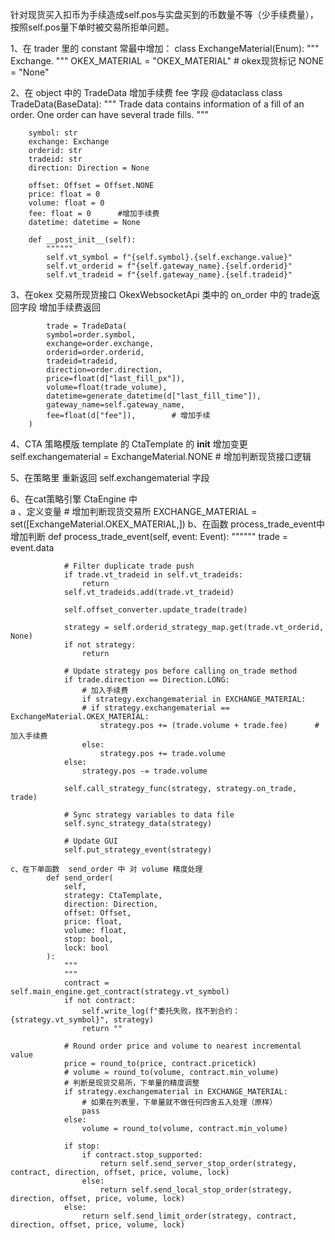 针对现货买入扣币为手续造成self.pos与实盘买到的币数量不等（少手续费量），按照self.pos量下单时被交易所拒单问题。

1、在 trader 里的 constant 常最中增加：
    class ExchangeMaterial(Enum):
    """
    Exchange.
    """
    OKEX_MATERIAL = "OKEX_MATERIAL"  # okex现货标记
    NONE = "None"

2、在 object 中的  TradeData 增加手续费 fee 字段
        @dataclass
    class TradeData(BaseData):
        """
        Trade data contains information of a fill of an order. One order
        can have several trade fills.
        """

        symbol: str
        exchange: Exchange
        orderid: str
        tradeid: str
        direction: Direction = None

        offset: Offset = Offset.NONE
        price: float = 0
        volume: float = 0
        fee: float = 0      #增加手续费
        datetime: datetime = None

        def __post_init__(self):
            """"""
            self.vt_symbol = f"{self.symbol}.{self.exchange.value}"
            self.vt_orderid = f"{self.gateway_name}.{self.orderid}"
            self.vt_tradeid = f"{self.gateway_name}.{self.tradeid}"

3、在okex 交易所现货接口 OkexWebsocketApi 类中的 on_order 中的 trade返回字段 增加手续费返回

            trade = TradeData(
            symbol=order.symbol,
            exchange=order.exchange,
            orderid=order.orderid,
            tradeid=tradeid,
            direction=order.direction,
            price=float(d["last_fill_px"]),
            volume=float(trade_volume),
            datetime=generate_datetime(d["last_fill_time"]),
            gateway_name=self.gateway_name,
            fee=float(d["fee"]),        # 增加手续
        )

4、CTA 策略模版 template 的 CtaTemplate 的 __init__ 增加变更 
    self.exchangematerial = ExchangeMaterial.NONE # 增加判断现货接口逻辑

5、在策略里 重新返回 self.exchangematerial 字段

6、在cat策略引擎 CtaEngine 中  
    a 、定义变量 
        # 增加判断现货交易所
        EXCHANGE_MATERIAL = set([ExchangeMaterial.OKEX_MATERIAL,])
    b、在函数 process_trade_event中增加判断
            def process_trade_event(self, event: Event):
                """"""
                trade = event.data

                # Filter duplicate trade push
                if trade.vt_tradeid in self.vt_tradeids:
                    return
                self.vt_tradeids.add(trade.vt_tradeid)

                self.offset_converter.update_trade(trade)

                strategy = self.orderid_strategy_map.get(trade.vt_orderid, None)
                if not strategy:
                    return

                # Update strategy pos before calling on_trade method
                if trade.direction == Direction.LONG:
                    # 加入手续费
                    if strategy.exchangematerial in EXCHANGE_MATERIAL:
                    # if strategy.exchangematerial == ExchangeMaterial.OKEX_MATERIAL:
                        strategy.pos += (trade.volume + trade.fee)      # 加入手续费
                    else:
                        strategy.pos += trade.volume
                else:
                    strategy.pos -= trade.volume

                self.call_strategy_func(strategy, strategy.on_trade, trade)

                # Sync strategy variables to data file
                self.sync_strategy_data(strategy)

                # Update GUI
                self.put_strategy_event(strategy)

    c、在下单函数  send_order 中 对 volume 精度处理       
            def send_order(
                self,
                strategy: CtaTemplate,
                direction: Direction,
                offset: Offset,
                price: float,
                volume: float,
                stop: bool,
                lock: bool
            ):
                """
                """
                contract = self.main_engine.get_contract(strategy.vt_symbol)
                if not contract:
                    self.write_log(f"委托失败，找不到合约：{strategy.vt_symbol}", strategy)
                    return ""

                # Round order price and volume to nearest incremental value
                price = round_to(price, contract.pricetick)
                # volume = round_to(volume, contract.min_volume)
                # 判断是现货交易所，下单量的精度调整
                if strategy.exchangematerial in EXCHANGE_MATERIAL:
                    # 如果在列表里，下单量就不做任何四舍五入处理（原样）
                    pass
                else:
                    volume = round_to(volume, contract.min_volume)

                if stop:
                    if contract.stop_supported:
                        return self.send_server_stop_order(strategy, contract, direction, offset, price, volume, lock)
                    else:
                        return self.send_local_stop_order(strategy, direction, offset, price, volume, lock)
                else:
                    return self.send_limit_order(strategy, contract, direction, offset, price, volume, lock)  